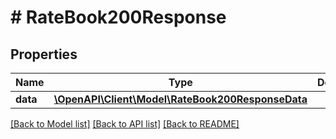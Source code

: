 # # RateBook200Response

## Properties

Name | Type | Description | Notes
------------ | ------------- | ------------- | -------------
**data** | [**\OpenAPI\Client\Model\RateBook200ResponseData**](RateBook200ResponseData.md) |  | [optional]

[[Back to Model list]](../../README.md#models) [[Back to API list]](../../README.md#endpoints) [[Back to README]](../../README.md)

